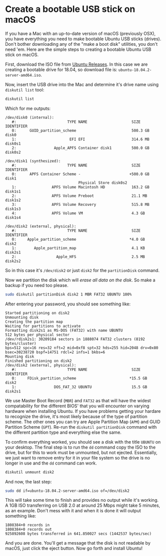 # Create a bootable USB stick on macOS

If you have a Mac with an up-to-date version of macOS (previously OSX), you have everything you need to make bootable Ubuntu USB sticks (drives). Don't bother downloading any of the "make a boot disk" utilities, you don't need 'em.  Here are the simple steps to creating a bootable Ubuntu USB stick on macOS.

First, download the ISO file from [Ubuntu Releases](http://www.releases.ubuntu.com/). In this case we are creating a bootable drive for 18.04, so download file is: `ubuntu-18.04.2-server-amd64.iso`.

Now, insert the USB drive into the Mac and determine it's drive name using `diskutil list` tool:

```sh
diskutil list
```

Which for me outputs:

```text
/dev/disk0 (internal):
   #:                       TYPE NAME                    SIZE       IDENTIFIER
   0:      GUID_partition_scheme                         500.3 GB   disk0
   1:                        EFI EFI                     314.6 MB   disk0s1
   2:                 Apple_APFS Container disk1         500.0 GB   disk0s2

/dev/disk1 (synthesized):
   #:                       TYPE NAME                    SIZE       IDENTIFIER
   0:      APFS Container Scheme -                      +500.0 GB   disk1
                                 Physical Store disk0s2
   1:                APFS Volume Macintosh HD            163.2 GB   disk1s1
   2:                APFS Volume Preboot                 21.1 MB    disk1s2
   3:                APFS Volume Recovery                515.8 MB   disk1s3
   4:                APFS Volume VM                      4.3 GB     disk1s4

/dev/disk2 (external, physical):
   #:                       TYPE NAME                    SIZE       IDENTIFIER
   0:     Apple_partition_scheme                        *4.0 GB     disk2
   1:        Apple_partition_map                         4.1 KB     disk2s1
   2:                  Apple_HFS                         2.5 MB     disk2s2
```

So in this case it's `/dev/disk2` or just `disk2` for the `partitionDisk` command.

Now we partition the disk which will *erase all data on the disk*.  So make a backup if you need too please.

```sh
sudo diskutil partitionDisk disk2 1 MBR FAT32 UBUNTU 100%
```

After entering your password, you should see something like:

```text
Started partitioning on disk2
Unmounting disk
Creating the partition map
Waiting for partitions to activate
Formatting disk2s1 as MS-DOS (FAT32) with name UBUNTU
512 bytes per physical sector
/dev/rdisk2s1: 30209184 sectors in 1888074 FAT32 clusters (8192 bytes/cluster)
bps=512 spc=16 res=32 nft=2 mid=0xf8 spt=32 hds=255 hid=2048 drv=0x80 bsec=30238720 bspf=14751 rdcl=2 infs=1 bkbs=6
Mounting disk
Finished partitioning on disk2
/dev/disk2 (external, physical):
   #:                       TYPE NAME                    SIZE       IDENTIFIER
   0:     FDisk_partition_scheme                        *15.5 GB    disk2
   1:                 DOS_FAT_32 UBUNTU                  15.5 GB    disk2s1
```

We use Master Boot Record (`MBR`) and `FAT32` as that will have the widest compatability for the different BIOS' that you will encounter on varying hardware when installing Ubuntu.  If you have problems getting your hardare to recognize the drive, it's most likely because of the type of partition scheme.  The other ones you can try are Apple Partition Map (`APM`) and GUID Partition Scheme (`GPT`). Re-run the `diskutil partitionDisk` command with the different partition type and everything else the same.

To confirm everything worked, you should see a disk with the title `UBUNTU` on your desktop.  The final step is to run the `dd` command copy the ISO to the drive, but for this to work must be unmounted, but not ejected.  Essentially, we just want to remove entry for it in your file system so the drive is no longer in use and the `dd` command can work.

```sh
diskutil unmount disk2
```

And now, the last step:

```sh
sudo dd if=ubuntu-18.04.2-server-amd64.iso of=/dev/disk2
```

This will take some time to finish and provides no output while it's working. A 1GB ISO transferring on USB 2.0 at around 25 Mbps might take 5 minutes, as an example. Don't mess with it and when it is done it will output something like:

```text
1808384+0 records in
1808384+0 records out
925892608 bytes transferred in 641.850027 secs (1442537 bytes/sec)
```

And you are done.  You'll get a message that the disk is not readable by macOS, just click the eject button.  Now go forth and install Ubuntu!
